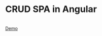 # CRUD SPA in Angular

<br/>
<a href="https://abelfleitas.github.io/angular-crud/" target="_blank">Demo</a>

